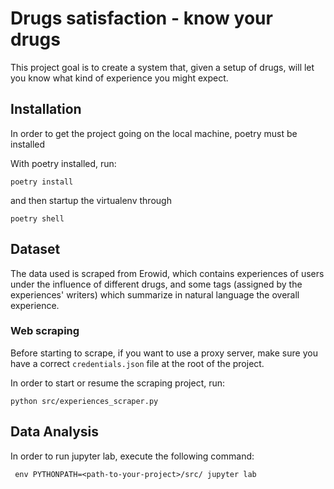 # Drugs satisfaction - know your drugs

This project goal is to create a system that, given a setup of drugs, will let you know what kind of experience you might expect.

## Installation

In order to get the project going on the local machine, poetry must be installed

With poetry installed, run:
    
    poetry install

and then startup the virtualenv through

    poetry shell


## Dataset

The data used is scraped from Erowid, which contains experiences of users under the influence of different drugs, 
and some tags (assigned by the experiences' writers) which summarize in natural language the overall experience.

### Web scraping

Before starting to scrape, if you want to use a proxy server, make sure you have a correct `credentials.json` file
at the root of the project.

In order to start or resume the scraping project, run:

    python src/experiences_scraper.py

## Data Analysis

In order to run jupyter lab, execute the following command:

     env PYTHONPATH=<path-to-your-project>/src/ jupyter lab